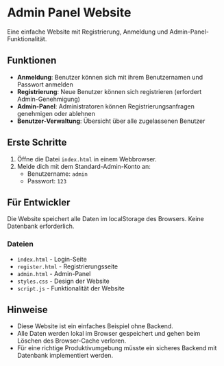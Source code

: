 # Admin Panel Website

Eine einfache Website mit Registrierung, Anmeldung und Admin-Panel-Funktionalität.

## Funktionen

- **Anmeldung**: Benutzer können sich mit ihrem Benutzernamen und Passwort anmelden
- **Registrierung**: Neue Benutzer können sich registrieren (erfordert Admin-Genehmigung)
- **Admin-Panel**: Administratoren können Registrierungsanfragen genehmigen oder ablehnen
- **Benutzer-Verwaltung**: Übersicht über alle zugelassenen Benutzer

## Erste Schritte

1. Öffne die Datei `index.html` in einem Webbrowser.
2. Melde dich mit dem Standard-Admin-Konto an:
   - Benutzername: `admin`
   - Passwort: `123`

## Für Entwickler

Die Website speichert alle Daten im localStorage des Browsers. Keine Datenbank erforderlich.

### Dateien

- `index.html` - Login-Seite
- `register.html` - Registrierungsseite
- `admin.html` - Admin-Panel
- `styles.css` - Design der Website
- `script.js` - Funktionalität der Website

## Hinweise

- Diese Website ist ein einfaches Beispiel ohne Backend.
- Alle Daten werden lokal im Browser gespeichert und gehen beim Löschen des Browser-Cache verloren.
- Für eine richtige Produktivumgebung müsste ein sicheres Backend mit Datenbank implementiert werden. 